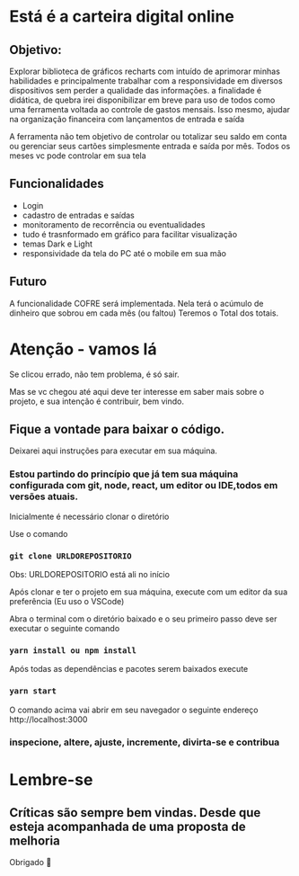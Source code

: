 # Está é a carteira digital online

## Objetivo:
 Explorar biblioteca de gráficos recharts com intuído de aprimorar minhas habilidades e
principalmente trabalhar com a responsividade em diversos dispositivos sem perder a qualidade das informações.
a finalidade é didática, de quebra irei disponibilizar em breve para uso de todos como uma ferramenta
voltada ao controle de gastos mensais. Isso mesmo, ajudar na organização financeira com lançamentos de entrada e saída 

 A ferramenta não tem objetivo de controlar ou totalizar seu saldo em conta ou gerenciar seus cartões
simplesmente entrada e saída por mês. Todos os meses vc pode controlar em sua tela

## Funcionalidades
- Login
- cadastro de entradas e saídas 
- monitoramento de recorrência ou eventualidades
- tudo é trasnformado em gráfico para facilitar visualização
- temas Dark e Light 
- responsividade da tela do PC até o mobile em sua mão 

## Futuro
A funcionalidade COFRE será implementada. Nela terá o acúmulo de dinheiro que sobrou em cada mês (ou faltou)
Teremos o Total dos totais.

# Atenção - vamos lá
Se clicou errado, não tem problema, é só sair.

Mas se vc chegou até aqui deve ter interesse em saber mais sobre o projeto, 
e sua intenção é contribuir, bem vindo.

## Fique a vontade para baixar o código.
Deixarei aqui instruções para executar em sua máquina.

### Estou partindo do princípio que já tem sua máquina configurada com git, node, react, um editor ou IDE,todos em versões atuais.

Inicialmente é necessário clonar o diretório

Use o comando 
### `git clone URLDOREPOSITORIO`

Obs: URLDOREPOSITORIO está ali no início 

Após clonar e ter o projeto em sua máquina, execute com um editor da sua preferência
(Eu uso o VSCode)

Abra o terminal com o diretório baixado e o seu primeiro passo deve ser executar o seguinte comando 

### `yarn install ou npm install`

Após todas as dependências e pacotes serem baixados execute 

### `yarn start`

O comando acima vai abrir em seu navegador o seguinte endereço
 http://localhost:3000

### inspecione, altere, ajuste, incremente, divirta-se e contribua

# Lembre-se 

## Críticas são sempre bem vindas. Desde que esteja acompanhada de uma proposta de melhoria 

Obrigado 🙂
